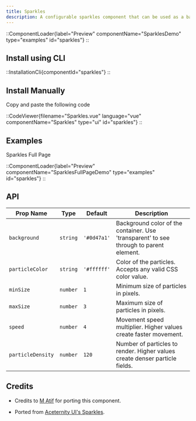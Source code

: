```yaml
---
title: Sparkles
description: A configurable sparkles component that can be used as a background or as a standalone component.
---
```


::ComponentLoader{label="Preview" componentName="SparklesDemo" type="examples" id="sparkles"}
::

## Install using CLI

::InstallationCli{componentId="sparkles"}
::

## Install Manually

Copy and paste the following code

::CodeViewer{filename="Sparkles.vue" language="vue" componentName="Sparkles" type="ui" id="sparkles"}
::

## Examples

Sparkles Full Page

::ComponentLoader{label="Preview" componentName="SparklesFullPageDemo" type="examples" id="sparkles"}
::

## API

| Prop Name         | Type     | Default     | Description                                                                            |
| ----------------- | -------- | ----------- | -------------------------------------------------------------------------------------- |
| `background`      | `string` | `'#0d47a1'` | Background color of the container. Use 'transparent' to see through to parent element. |
| `particleColor`   | `string` | `'#ffffff'` | Color of the particles. Accepts any valid CSS color value.                             |
| `minSize`         | `number` | `1`         | Minimum size of particles in pixels.                                                   |
| `maxSize`         | `number` | `3`         | Maximum size of particles in pixels.                                                   |
| `speed`           | `number` | `4`         | Movement speed multiplier. Higher values create faster movement.                       |
| `particleDensity` | `number` | `120`       | Number of particles to render. Higher values create denser particle fields.            |

## Credits

- Credits to [M Atif](https://github.com/atif0075) for porting this component.

- Ported from [Aceternity UI's Sparkles](https://ui.aceternity.com/components/sparkles).
